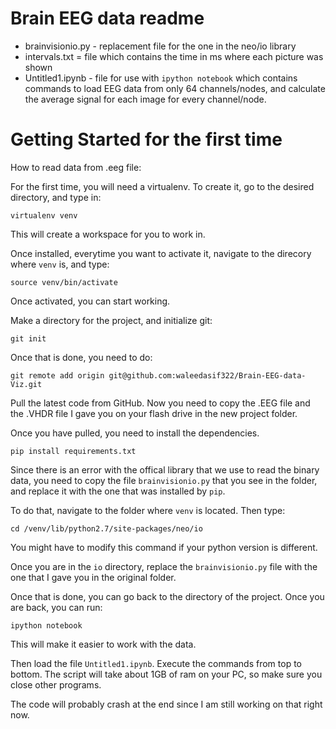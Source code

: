 Brain EEG data readme
=====================

* brainvisionio.py - replacement file for the one in the neo/io library
* intervals.txt = file which contains the time in ms where each picture was shown
* Untitled1.ipynb - file for use with `ipython notebook` which contains commands to load EEG data from only 64 channels/nodes, and calculate the average signal for each image for every channel/node.

# Getting Started for the first time

How to read data from .eeg file:

For the first time, you will need a virtualenv. To create it, go to the desired directory, and type in:

	virtualenv venv

This will create a workspace for you to work in.

Once installed, everytime you want to activate it, navigate to the direcory where `venv` is, and type:

	source venv/bin/activate

Once activated, you can start working. 

Make a directory for the project, and initialize git:

	git init

Once that is done, you need to do:

	git remote add origin git@github.com:waleedasif322/Brain-EEG-data-Viz.git

Pull the latest code from GitHub. Now you need to copy the .EEG file and the .VHDR file I gave you on your flash drive in the new project folder.

Once you have pulled, you need to install the dependencies.

	pip install requirements.txt

Since there is an error with the offical library that we use to read the binary data, you need to copy the file `brainvisionio.py` that you see in the folder, and replace it with the one that was installed by `pip`.

To do that, navigate to the folder where `venv` is located. Then type:

	cd /venv/lib/python2.7/site-packages/neo/io

You might have to modify this command if your python version is different.

Once you are in the `io` directory, replace the `brainvisionio.py` file with the one that I gave you in the original folder.

Once that is done, you can go back to the directory of the project. Once you are back, you can run:

	ipython notebook

This will  make it easier to work with the data.

Then load the file `Untitled1.ipynb`. Execute the commands from top to bottom.
The script will take about 1GB of ram on your PC, so make sure you close other programs.

The code will probably crash at the end since I am still working on that right now.


